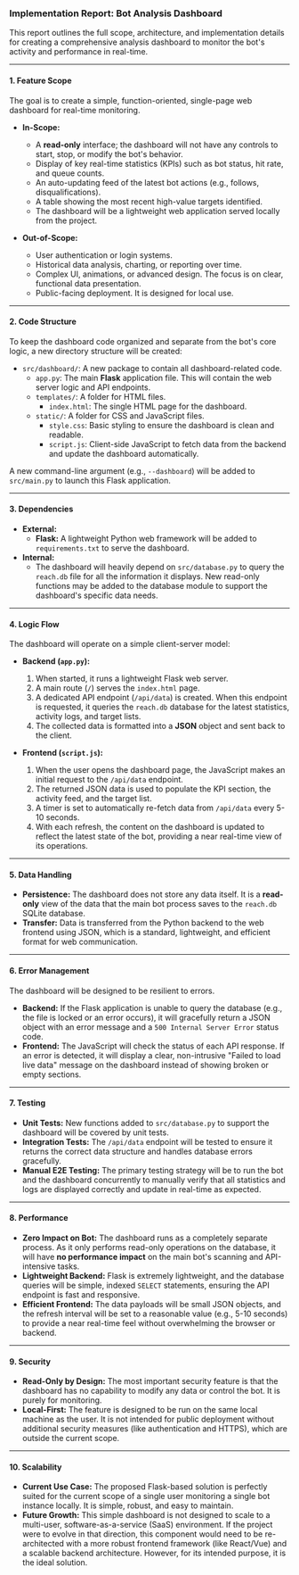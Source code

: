 ### **Implementation Report: Bot Analysis Dashboard**

This report outlines the full scope, architecture, and implementation details for creating a comprehensive analysis dashboard to monitor the bot's activity and performance in real-time.

---

#### **1. Feature Scope**

The goal is to create a simple, function-oriented, single-page web dashboard for real-time monitoring.

*   **In-Scope:**
    *   A **read-only** interface; the dashboard will not have any controls to start, stop, or modify the bot's behavior.
    *   Display of key real-time statistics (KPIs) such as bot status, hit rate, and queue counts.
    *   An auto-updating feed of the latest bot actions (e.g., follows, disqualifications).
    *   A table showing the most recent high-value targets identified.
    *   The dashboard will be a lightweight web application served locally from the project.

*   **Out-of-Scope:**
    *   User authentication or login systems.
    *   Historical data analysis, charting, or reporting over time.
    *   Complex UI, animations, or advanced design. The focus is on clear, functional data presentation.
    *   Public-facing deployment. It is designed for local use.

---

#### **2. Code Structure**

To keep the dashboard code organized and separate from the bot's core logic, a new directory structure will be created:

*   `src/dashboard/`: A new package to contain all dashboard-related code.
    *   `app.py`: The main **Flask** application file. This will contain the web server logic and API endpoints.
    *   `templates/`: A folder for HTML files.
        *   `index.html`: The single HTML page for the dashboard.
    *   `static/`: A folder for CSS and JavaScript files.
        *   `style.css`: Basic styling to ensure the dashboard is clean and readable.
        *   `script.js`: Client-side JavaScript to fetch data from the backend and update the dashboard automatically.

A new command-line argument (e.g., `--dashboard`) will be added to `src/main.py` to launch this Flask application.

---

#### **3. Dependencies**

*   **External:**
    *   **Flask:** A lightweight Python web framework will be added to `requirements.txt` to serve the dashboard.
*   **Internal:**
    *   The dashboard will heavily depend on `src/database.py` to query the `reach.db` file for all the information it displays. New read-only functions may be added to the database module to support the dashboard's specific data needs.

---

#### **4. Logic Flow**

The dashboard will operate on a simple client-server model:

*   **Backend (`app.py`):**
    1.  When started, it runs a lightweight Flask web server.
    2.  A main route (`/`) serves the `index.html` page.
    3.  A dedicated API endpoint (`/api/data`) is created. When this endpoint is requested, it queries the `reach.db` database for the latest statistics, activity logs, and target lists.
    4.  The collected data is formatted into a **JSON** object and sent back to the client.

*   **Frontend (`script.js`):**
    1.  When the user opens the dashboard page, the JavaScript makes an initial request to the `/api/data` endpoint.
    2.  The returned JSON data is used to populate the KPI section, the activity feed, and the target list.
    3.  A timer is set to automatically re-fetch data from `/api/data` every 5-10 seconds.
    4.  With each refresh, the content on the dashboard is updated to reflect the latest state of the bot, providing a near real-time view of its operations.

---

#### **5. Data Handling**

*   **Persistence:** The dashboard does not store any data itself. It is a **read-only** view of the data that the main bot process saves to the `reach.db` SQLite database.
*   **Transfer:** Data is transferred from the Python backend to the web frontend using JSON, which is a standard, lightweight, and efficient format for web communication.

---

#### **6. Error Management**

The dashboard will be designed to be resilient to errors.

*   **Backend:** If the Flask application is unable to query the database (e.g., the file is locked or an error occurs), it will gracefully return a JSON object with an error message and a `500 Internal Server Error` status code.
*   **Frontend:** The JavaScript will check the status of each API response. If an error is detected, it will display a clear, non-intrusive "Failed to load live data" message on the dashboard instead of showing broken or empty sections.

---

#### **7. Testing**

*   **Unit Tests:** New functions added to `src/database.py` to support the dashboard will be covered by unit tests.
*   **Integration Tests:** The `/api/data` endpoint will be tested to ensure it returns the correct data structure and handles database errors gracefully.
*   **Manual E2E Testing:** The primary testing strategy will be to run the bot and the dashboard concurrently to manually verify that all statistics and logs are displayed correctly and update in real-time as expected.

---

#### **8. Performance**

*   **Zero Impact on Bot:** The dashboard runs as a completely separate process. As it only performs read-only operations on the database, it will have **no performance impact** on the main bot's scanning and API-intensive tasks.
*   **Lightweight Backend:** Flask is extremely lightweight, and the database queries will be simple, indexed `SELECT` statements, ensuring the API endpoint is fast and responsive.
*   **Efficient Frontend:** The data payloads will be small JSON objects, and the refresh interval will be set to a reasonable value (e.g., 5-10 seconds) to provide a near real-time feel without overwhelming the browser or backend.

---

#### **9. Security**

*   **Read-Only by Design:** The most important security feature is that the dashboard has no capability to modify any data or control the bot. It is purely for monitoring.
*   **Local-First:** The feature is designed to be run on the same local machine as the user. It is not intended for public deployment without additional security measures (like authentication and HTTPS), which are outside the current scope.

---

#### **10. Scalability**

*   **Current Use Case:** The proposed Flask-based solution is perfectly suited for the current scope of a single user monitoring a single bot instance locally. It is simple, robust, and easy to maintain.
*   **Future Growth:** This simple dashboard is not designed to scale to a multi-user, software-as-a-service (SaaS) environment. If the project were to evolve in that direction, this component would need to be re-architected with a more robust frontend framework (like React/Vue) and a scalable backend architecture. However, for its intended purpose, it is the ideal solution.
